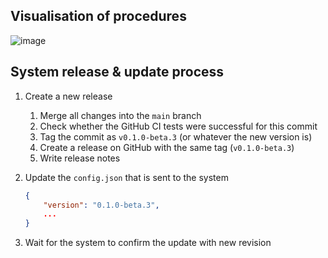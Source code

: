 ## Visualisation of procedures

![image](https://github.com/tum-esm/hermes/assets/59452158/37c1be0d-2814-4823-9d04-397a3b001a9b)

## System release & update process

1. Create a new release
   1. Merge all changes into the `main` branch
   2. Check whether the GitHub CI tests were successful for this commit
   3. Tag the commit as `v0.1.0-beta.3` (or whatever the new version is)
   4. Create a release on GitHub with the same tag (`v0.1.0-beta.3`)
   5. Write release notes


2. Update the `config.json` that is sent to the system
    ```json
    {
        "version": "0.1.0-beta.3",
        ...
    }
    ```

3. Wait for the system to confirm the update with new revision

